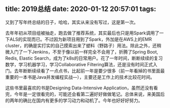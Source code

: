 title: 2019总结
date: 2020-01-12 20:57:01
tags:
---

又到了写年终总结的日子，哈哈，其实从来没有写过，这是第一次。

去年年初从项目组被抽走，跑去做了推荐系统，其实最后也只是用Spark调用了一下ALS的实现而已。不过因为新项目用到了Spark，外加是在AWS上的EMR cluster，的确是实打实的自己摸索出来了塑料（野路子）用法。除此之外，还稍微入门了一下Jenkins，不至于像以前一样完全不会用了，折腾了Spring Boot, Redis, Elastic Search，成为了k8s的日常用户。花了一年时间，断断续续的复习数学，学习机器学习，学习Collaborative Filtering算法，还是没有时间正式入门。去年断断续续看了一点点书，比起前一年是要少很多（前一年看掉的书里面最重要的一本书是Java并发编程实战—），主要还是工作上的技术比较花时间。

这些书里最喜欢的书是Designing Data-Intensive Application，虽然还没有看完，今年是一定很看完的，可能还会看第二遍好好做做笔记。总体来说，来美国后的两年的确比在国内有更多的学习动力和动机了。今年也好好好努力。